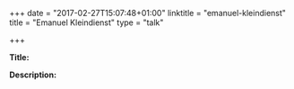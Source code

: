 +++
date = "2017-02-27T15:07:48+01:00"
linktitle = "emanuel-kleindienst"
title = "Emanuel Kleindienst"
type = "talk"

+++

<div class="span-15  ">
  <div class="span-15  last ">
  <p><strong>Title:</strong>

</p>

<p><strong>Description:</strong></p>

<p>

</p>
<p>

  </div>
</div>

